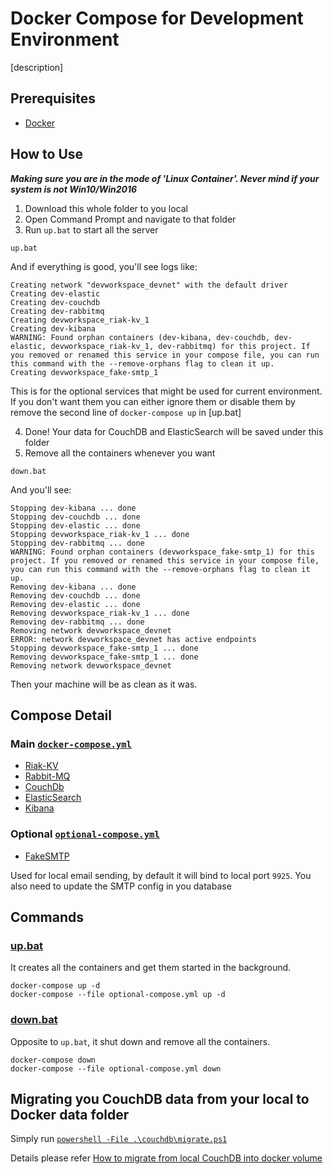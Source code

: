 # Docker Compose for Development Environment

[description]

## Prerequisites

* [Docker](https://www.docker.com/community-edition)

## How to Use

***Making sure you are in the mode of 'Linux Container'. Never mind if your system is not Win10/Win2016***

1. Download this whole folder to you local
2. Open Command Prompt and navigate to that folder
3. Run `up.bat` to start all the server
```
up.bat
```
And if everything is good, you'll see logs like:
```
Creating network "devworkspace_devnet" with the default driver
Creating dev-elastic
Creating dev-couchdb
Creating dev-rabbitmq
Creating devworkspace_riak-kv_1
Creating dev-kibana
WARNING: Found orphan containers (dev-kibana, dev-couchdb, dev-elastic, devworkspace_riak-kv_1, dev-rabbitmq) for this project. If you removed or renamed this service in your compose file, you can run this command with the --remove-orphans flag to clean it up.
Creating devworkspace_fake-smtp_1
```

This is for the optional services that might be used for current environment. If you don't want them you can either ignore them or disable them by remove the second line of `docker-compose up` in [up.bat]

4. Done! Your data for CouchDB and ElasticSearch will be saved under this folder
5. Remove all the containers whenever you want
```
down.bat
```
And you'll see:
```
Stopping dev-kibana ... done
Stopping dev-couchdb ... done
Stopping dev-elastic ... done
Stopping devworkspace_riak-kv_1 ... done
Stopping dev-rabbitmq ... done
WARNING: Found orphan containers (devworkspace_fake-smtp_1) for this project. If you removed or renamed this service in your compose file, you can run this command with the --remove-orphans flag to clean it up.
Removing dev-kibana ... done
Removing dev-couchdb ... done
Removing dev-elastic ... done
Removing devworkspace_riak-kv_1 ... done
Removing dev-rabbitmq ... done
Removing network devworkspace_devnet
ERROR: network devworkspace_devnet has active endpoints
Stopping devworkspace_fake-smtp_1 ... done
Removing devworkspace_fake-smtp_1 ... done
Removing network devworkspace_devnet
```

Then your machine will be as clean as it was.

## Compose Detail

### Main [`docker-compose.yml`](./docker-compose.yml)

* [Riak-KV](https://hub.docker.com/r/basho/riak-kv)
* [Rabbit-MQ](https://hub.docker.com/_/rabbitmq/)
* [CouchDb](https://hub.docker.com/r/klaemo/couchdb/)
* [ElasticSearch](https://www.elastic.co/guide/en/elasticsearch/reference/current/docker.html)
* [Kibana](https://hub.docker.com/_/kibana/)

### Optional [`optional-compose.yml`](./optional-compose.yml)

* [FakeSMTP](https://github.com/Nilhcem/FakeSMTP)

Used for local email sending, by default it will bind to local port `9925`. You also need to update the SMTP config in you database

## Commands

### [up.bat](./up.bat)

It creates all the containers and get them started in the background.
```
docker-compose up -d
docker-compose --file optional-compose.yml up -d
```

### [down.bat](./down.bat)

Opposite to `up.bat`, it shut down and remove all the containers.
```
docker-compose down
docker-compose --file optional-compose.yml down
```

## Migrating you CouchDB data from your local to Docker data folder

Simply run [`powershell -File .\couchdb\migrate.ps1`](./couchdb/migrate.ps1)

Details please refer [How to migrate from local CouchDB into docker volume](./couchdb/Migration.md)
